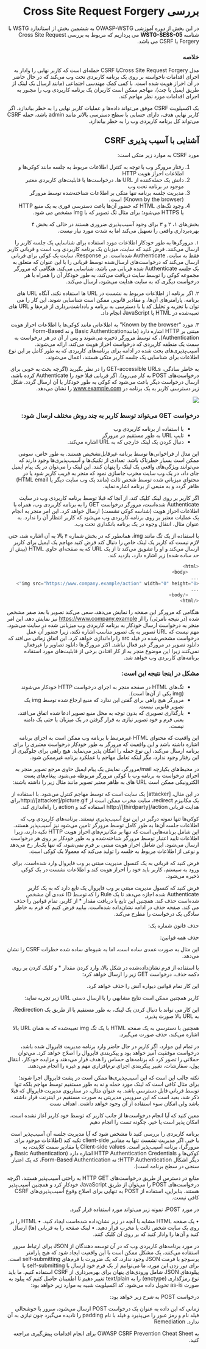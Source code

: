<div dir="rtl">


# بررسی Cross Site Request Forgery

در این بخش از دوره آموزشی OWASP-WSTG به ششمین بخش از استاندارد WSTG با شناسه **WSTG-SESS-05** می پردازیم که مربوط به بررسی Cross Site Request Forgery یا CSRF می باشد.
### خلاصه

مدل Cross Site Request Forgeryیا CSRF حمله‌ای است که کاربر نهایی را وادار به اجرای اقدامات ناخواسته بر روی یک برنامه کاربردی تحت وب می‌کند که در حال حاضر در آن احراز هویت شده است. با کمی کمک مهندسی اجتماعی (‏مانند ارسال یک لینک از طریق ایمیل یا چت)‏، مهاجم ممکن است کاربران یک برنامه کاربردی وب را مجبور به اجرای اقدامات مورد نظر مهاجم کند.

یک اکسپلویت CSRF موفق می‌تواند داده‌ها و عملیات کاربر نهایی را به خطر بیاندازد. اگر کاربر نهایی هدف، دارای حسابی با سطح دسترسی بالاتر مانند admin باشد، حمله CSRF می‌تواند کل برنامه کاربردی وب را به خطر بیاندازد.

## آشنایی با آسیب پذیری CSRF

مورد CSRF به موارد زیر متکی است:

1. رفتار مرورگر وب با توجه به کنترل اطلاعات مربوط به جلسه مانند کوکی‌ها و اطلاعات احراز هویت HTTP
2. دانش یک حمله‌کننده از URL ها، درخواست‌ها یا قابلیت‌های کاربردی معتبر موجود در برنامه تحت وب
3. مدیریت جلسه برنامه تنها متکی بر اطلاعات شناخته‌شده توسط مرورگر (Known by the browser) است.
4. وجود تگ‌های HTML که حضور آن‌ها باعث دسترسی فوری به یک منبع HTTP یا HTTPS می‌شود؛ برای مثال تگ تصویر که با img مشخص می شود.

بخش‌های ۱، ۲ و ۳ برای وجود آسیب‌پذیری ضروری هستند در حالی که بخش ۴ بهره‌برداری واقعی را تسهیل می‌کند اما به شدت مورد نیاز نیست.

۱. مرورگرها به طور خودکار اطلاعات مورد استفاده برای شناسایی یک جلسه کاربر را ارسال می‌کنند. فرض کنید که سایت، میزبان یک برنامه کاربردی وب است و قربانی کاربر فقط به سایت، Authenticate شده‌است. در Response، سایت یک کوکی برای قربانی ارسال می‌کند که درخواست‌های ارسال‌شده توسط قربانی را با این عنوان که متعلق به یک جلسه Authenticate شده قربانی می باشد، شناسایی می‌کند. هنگامی که مرورگر مجموعه کوکی را توسط سایت دریافت می‌کند، به طور خودکار آن را همراه با هر درخواست دیگری که به سایت هدایت می‌شود، ارسال می‌کند.

۲. اگر برنامه از اطلاعات مربوط به نشست در URL ها استفاده نکند، آنگاه URL های برنامه، پارامترهای آن‌ها، و مقادیر قانونی ممکن است شناسایی شوند. این کار را می توان با تجزیه و تحلیل کد یا با دسترسی به برنامه و یادداشت‌برداری از فرم‌ها و URL های تعبیه‌شده در HTML یا JavaScript انجام داد.

۳. مورد “Known by the browser” به اطلاعاتی مانند کوکی‌ها یا اطلاعات احراز هویت مبتنی بر HTTP اشاره دارد (مانند‏Basic Authentication و نه Form-Based Authentication)‏، که توسط مرورگر ذخیره می‌شوند و پس از آن در هر درخواست به سمت یک منطقه کاربردی که درخواست احراز هویت می‌کند، ارائه می‌شوند. آسیب‌پذیری‌های بحث شده در ادامه برای برنامه‌های کاربردی که به طور کامل بر این نوع اطلاعات برای شناسایی یک جلسه کاربر متکی هستند، اعمال می‌شوند.

به خاطر سادگی، GET-accessible URLs را در نظر بگیرید (اگرچه بحث به خوبی برای درخواست‌های POST به کار می‌رود). اگر قربانی قبلا خود را Authenticate کرده باشد، ارسال درخواست دیگر باعث می‌شود که کوکی به طور خودکار با آن ارسال گردد. شکل زیر دسترسی کاربر به یک برنامه در www.example.com را نشان می‌دهد.

<img src="https://github.com/BugHunter021/penetration-test/blob/main/learn/persian/WSTG-SESS/leeson-5/images/5.1.jpg" >


### درخواست GET می‌تواند توسط کاربر به چند روش مختلف ارسال شود:

* با استفاده از برنامه کاربردی وب
* تایپ URL به طور مستقیم در مرورگر
* دنبال کردن یک لینک خارجی که به URL اشاره می‌کند.

این مدل از فراخوانی‌ها توسط برنامه غیرقابل‌تشخیص هستند. به طور خاص، سومی ممکن است بسیار خطرناک باشد. تعدادی از تکنیک‌ها و آسیب‌پذیری‌ها وجود دارند که می‌توانند ویژگی‌های واقعی یک لینک را پنهان کنند. این لینک را می‌توان در یک پیام ایمیل جای داد، در یک وب سایت مخرب جاسازی نمود که منجر به فریب کاربر شود یا در محتوای میزبانی شده توسط شخص ثالث (مانند یک وب سایت دیگر یا HTML email) ظاهر گردد و به منبعی از برنامه اشاره نماید.

اگر کاربر بر روی لینک کلیک کند، از آنجا که قبلا توسط برنامه کاربردی وب در سایت Authenticate شده‌است، مرورگر درخواست GET را به برنامه کاربردی وب، همراه با اطلاعات احراز هویت (‏شناسه کوکی نشست)‏ ارسال خواهد کرد. این امر منجر به انجام یک عملیات معتبر بر روی برنامه کاربردی وب می‌شود که کاربر انتظار آن را ندارد. به عنوان مثال، انتقال وجوه در یک برنامه بانکداری تحت وب.

با استفاده از یک تگ مانند img، همانطور که در بخش شماره ۴ بالا به آن اشاره شد، حتی لازم نیست که کاربر یک لینک خاص را دنبال کند فرض کنید مهاجم یک ایمیل برای کاربر ارسال می‌کند و او را تشویق می‌کند تا از یک URL که به صفحه‌ای حاوی HTML (بیش از حد ساده شده) زیر اشاره دارد، بازدید کند.

```js
<html>
    <body>
...
<img src="https://www.company.example/action" width="0" height="0">
...
    </body>
</html>

```

هنگامی که مرورگر این صفحه را نمایش می‌دهد، سعی می‌کند تصویر با بعد صفر مشخص شده (در نتیجه نامرئی) را از https://www.company.example نیز نمایش دهد. این امر منجر به درخواست ارسال خودکار به برنامه کاربردی وب میزبانی شده در سایت می‌شود. مهم نیست که URL تصویر به یک تصویر مناسب اشاره نکند، زیرا حضور آن عمل درخواست مشخص‌شده در فیلد src را راه‌اندازی خواهد کرد. این اتفاق زمانی می‌افتد که دانلود تصویر در مرورگر غیر فعال نباشد. اکثر مرورگرها دانلود تصاویر را غیرفعال نمی‌کنند زیرا این موضوع منجر به از کار افتادن برخی از قابلیت‌های مورد استفاده برنامه‌های کاربردی وب خواهد شد.

### مشکل در اینجا نتیجه این است:

* تگ‌های HTML در صفحه منجر به اجرای درخواست HTTP خودکار می‌شوند (img یکی از آن‌ها است).
* مرورگر هیچ راهی برای گفتن این ندارد که منبع ارجاع شده توسط img یک تصویر قانونی نیست.
* بارگذاری تصویری که بدون توجه به محل منبع تصویر ادعا شده اتفاق می‌افتد، یعنی فرم و خود تصویر نیازی به قرار گرفتن در یک میزبان یا حتی یک دامنه نیست.

این واقعیت که محتوای HTML غیرمرتبط با برنامه وب ممکن است به اجزای برنامه اشاره داشته باشد و این واقعیت که مرورگر به طور خودکار درخواست معتبری را برای برنامه ارسال می‌کند، این نوع حمله را امکان پذیر می‌نماید. هیچ راهی برای جلوگیری از این رفتار وجود ندارد، مگر اینکه تعامل مهاجم با عملکرد برنامه غیرممکن شود.

در محیط‌های یکپارچه mail/مرورگر، نمایش یک پیام ایمیل حاوی مرجع تصویر منجر به اجرای درخواست به برنامه وب با کوکی مرورگر مربوطه می‌شود. پیغام‌های پست الکترونیکی ممکن است URL های به ظاهر معتبر تصویر مانند مثال زیر را داشته باشند:

در این مثال، [attacker] یک سایت است که توسط مهاجم کنترل می‌شود. با استفاده از یک مکانیزم redirect، سایت مخرب ممکن است از http://[attacker]/picture.gifبرای هدایت قربانی http://[thirdparty]/action استفاده کند و action را راه‌اندازی کند.

کوکی‌ها تنها نمونه درگیر در این نوع آسیب‌پذیری نیستند. برنامه‌های کاربردی وب که اطلاعات جلسه آن‌ها به طور کامل توسط مرورگر تامین می‌شود نیز آسیب‌پذیر هستند. این شامل برنامه‌هایی است که تنها بر مکانیزم‌های احراز هویت HTTP تکیه دارند، زیرا اطلاعات تایید اعتبار توسط مرورگر شناخته‌شده و به طور خودکار بر روی هر درخواست ارسال می‌شود. این شامل احراز هویت مبتنی بر فرم نمی‌شود، که تنها یک‌بار رخ می‌دهد و نوعی از اطلاعات مربوط به جلسه را تولید می‌کند که معمولا یک کوکی است.

فرض کنید که قربانی به یک کنسول مدیریت مبتنی بر وب فایروال وارد شده‌است. برای ورود به سیستم، کاربر باید خود را احراز هویت کند و اطلاعات نشست در یک کوکی ذخیره می‌شود.

فرض کنید که کنسول مدیریت مبتنی بر وب فایروال یک تابع دارد که به یک کاربر Authenticate شده اجازه می‌دهد تا یک Rule را که توسط ID عددی آن مشخص شده‌است حذف کند. همچنین این تابع با دریافت مقدار * از کاربر، تمام قوانین را حذف می کند. صفحه حذف در ادامه نشان‌داده شده‌است. بیایید فرض کنیم که فرم به خاطر سادگی یک درخواست را مطرح می‌کند.

حذف قانون شماره یک:

حذف همه قوانین:

این مثال به صورت عمدی ساده است، اما به شیوه‌ای ساده شده خطرات CSRF را نشان می‌دهد.

با استفاده از فرم نشان‌داده‌شده در شکل بالا، وارد کردن مقدار * و کلیک کردن بر روی دکمه حذف، درخواست GET زیر را ارسال خواهد کرد:

این کار تمام قوانین دیواره آتش را حذف خواهد کرد.

کاربر همچنین ممکن است نتایج مشابهی را با ارسال دستی URL زیر تجربه نماید:

این کار می تواند با دنبال کردن یک لینک، به طور مستقیم یا از طریق یک Redirection، به URL بالا صورت پذیرد.

همچنین با دسترسی به یک صفحه HTML با یک تگ img تعبیه‌شده که به همان URL بالا اشاره می‌کند، حذف صورت می‌گیرد.

در تمام این موارد، اگر کاربر در حال حاضر وارد برنامه مدیریت فایروال شده باشد، درخواست موفقیت آمیز خواهد بود و پیکربندی فایروال را اصلاح خواهد کرد. می‌توان حملاتی را تصور کرد که برنامه‌های حساس را هدف قرار می‌دهند و مزایده خودکار، انتقال پول، سفارشات، تغییر پیکربندی اجزای نرم‌افزاری مهم و غیره را انجام می‌دهند.

نکته جالب این است که این آسیب‌پذیری‌ها ممکن است در پشت فایروال اجرا شوند؛ برای مثال کافی است که لینک مورد حمله و نه به طور مستقیم توسط مهاجم بلکه تنها توسط قربانی قابل دسترسی باشد. به عنوان مثال، در سناریوی مدیریت فایروال که قبلا ذکر شد، بعید است که این سرویس مدیریتی به صورت مستقیم در اینترنت قرار داشته باشد ولی امکان سوء استفاده از آن وجود خواهد داشت.
اهداف تست

معین کنید که آیا انجام درخواست‌ها از جانب کاربر که توسط خود کاربر آغاز نشده است، امکان پذیر است یا خیر.
چگونه تست را انجام دهیم

برنامه کاربردی را بررسی کنید تا مشخص شود که آیا مدیریت جلسه آن آسیب‌پذیر است یا خیر. اگر مدیریت نشست تنها به مقادیر client-side تکیه کند (‏اطلاعات موجود برای مرورگر)‏، برنامه آسیب‌پذیر است. Client-side values یا مقادیر سمت کلاینت، به کوکی‌ها و HTTP Authentication Credentials اشاره دارد (Basic Authentication و دیگر اشکال HTTP Authentication؛ نه Form-Based Authentication، که یک اعتبار سنجی در سطح برنامه است)‏.

منابع در دسترس از طریق درخواست‌های HTTP GET به راحتی آسیب‌پذیر هستند، اگرچه درخواست‌های POST را می‌توان از طریق JavaScript خودکار کرد و همچنین آسیب‌پذیر هستند. بنابراین، استفاده از POST به تنهایی برای اصلاح وقوع آسیب‌پذیری‌های CSRF کافی نیست.

در مورد POST، نمونه زیر می‌تواند مورد استفاده قرار گیرد.

• یک صفحه HTML مشابه با آنچه در زیر نشان‌داده شده‌است ایجاد کنید.
• HTML را بر روی یک سایت شخص ثالث یا مخرب قرار دهید.
• لینک صفحه را به قربانی (‏ها) ‏ارسال کنید و آن‌ها را وادار کنید که بر روی آن کلیک کنند.

در مورد برنامه‌های کاربردی وب که در آن توسعه دهندگان از JSON برای ارتباط سرور استفاده می‌کنند، یک مشکل ممکن است با این واقعیت ایجاد شود که هیچ پارامتر پرسوجو با فرمت JSON وجود ندارد، که یک ضرورت با فرم‌های self-submitting است. برای دور زدن این مورد، ما می‌توانیم از یک فرم خود ارسال یا self-submitting با پیلود‌های JSON شامل ورودی‌های پنهان برای بهره‌برداری از CSRF استفاده کنیم. ما باید نوع رمزگذاری (enctype) را به text/plain تغییر دهیم تا اطمینان حاصل کنیم که پیلود به صورت as-is تحویل داده می‌شود. کد اکسپلویت شبیه به موارد زیر خواهد بود:

درخواست POST به شرح زیر خواهد بود:

زمانی که این داده به عنوان یک درخواست POST ارسال می‌شود، سرور با خوشحالی فیلد نام و رمز عبور را می‌پذیرد و فیلد با نام padding را نادیده می‌گیرد چون نیازی به آن ندارد.
Remediation

به OWASP CSRF Prevention Cheat Sheet برای انجام اقدامات پیش‌گیری مراجعه کنید.
